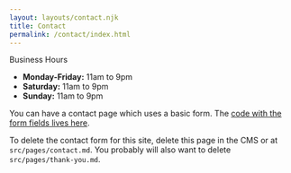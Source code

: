 ```yaml
---
layout: layouts/contact.njk
title: Contact
permalink: /contact/index.html
---
```

Business Hours

* **Monday-Friday:** 11am to 9pm
* **Saturday:** 11am to 9pm
* **Sunday:** 11am to 9pm

You can have a contact page which uses a basic form. The [code with the form fields lives here](https://github.com/hankchizljaw/hylia/blob/master/src/_includes/layouts/contact.njk). 

To delete the contact form for this site, delete this page in the CMS or at `src/pages/contact.md`. You probably will also want to delete `src/pages/thank-you.md`.